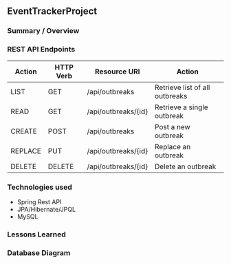 ## EventTrackerProject

### Summary / Overview

### REST API Endpoints
| Action    |HTTP Verb| Resource URI        |       Action                   |
| ----------|---------|---------------------| -------------------------------|
| LIST      | GET     | /api/outbreaks      | Retrieve list of all outbreaks |
| READ      | GET     | /api/outbreaks/{id} | Retrieve a single outbreak     |
| CREATE    | POST    | /api/outbreaks      | Post a new outbreak            |
| REPLACE   | PUT     | /api/outbreaks/{id} | Replace an outbreak            |
| DELETE    | DELETE  | /api/outbreaks/{id} | Delete an outbreak             |

### Technologies used
* Spring Rest API
* JPA/Hibernate/JPQL
* MySQL

### Lessons Learned

### Database Diagram
<!-- ![Tripping](trippingdb.png) -->
